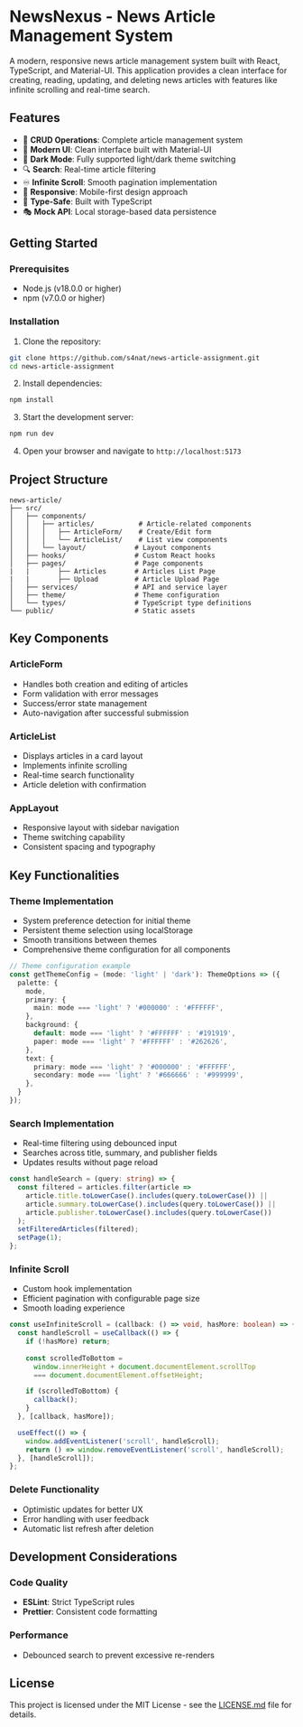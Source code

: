 # NewsNexus - News Article Management System

A modern, responsive news article management system built with React, TypeScript, and Material-UI. This application provides a clean interface for creating, reading, updating, and deleting news articles with features like infinite scrolling and real-time search.

## Features

- 🎯 **CRUD Operations**: Complete article management system
- 🎨 **Modern UI**: Clean interface built with Material-UI
- 🌙 **Dark Mode**: Fully supported light/dark theme switching
- 🔍 **Search**: Real-time article filtering
- ♾️ **Infinite Scroll**: Smooth pagination implementation
- 📱 **Responsive**: Mobile-first design approach
- 🧪 **Type-Safe**: Built with TypeScript
- 🎭 **Mock API**: Local storage-based data persistence

## Getting Started

### Prerequisites

- Node.js (v18.0.0 or higher)
- npm (v7.0.0 or higher)

### Installation

1. Clone the repository:
```bash
git clone https://github.com/s4nat/news-article-assignment.git
cd news-article-assignment
```

2. Install dependencies:
```bash
npm install
```

3. Start the development server:
```bash
npm run dev
```

4. Open your browser and navigate to `http://localhost:5173`

## Project Structure

```
news-article/
├── src/
│   ├── components/
│   │   ├── articles/           # Article-related components
│   │   │   ├── ArticleForm/    # Create/Edit form
│   │   │   └── ArticleList/    # List view components
│   │   └── layout/            # Layout components
│   ├── hooks/                 # Custom React hooks
│   ├── pages/                 # Page components
|   |       ├── Articles       # Articles List Page
|   |       ├── Upload         # Article Upload Page
│   ├── services/              # API and service layer
│   ├── theme/                 # Theme configuration
│   └── types/                 # TypeScript type definitions
└── public/                    # Static assets
```

## Key Components

### ArticleForm
- Handles both creation and editing of articles
- Form validation with error messages
- Success/error state management
- Auto-navigation after successful submission

### ArticleList
- Displays articles in a card layout
- Implements infinite scrolling
- Real-time search functionality
- Article deletion with confirmation

### AppLayout
- Responsive layout with sidebar navigation
- Theme switching capability
- Consistent spacing and typography

## Key Functionalities

### Theme Implementation
- System preference detection for initial theme
- Persistent theme selection using localStorage
- Smooth transitions between themes
- Comprehensive theme configuration for all components

```typescript
// Theme configuration example
const getThemeConfig = (mode: 'light' | 'dark'): ThemeOptions => ({
  palette: {
    mode,
    primary: {
      main: mode === 'light' ? '#000000' : '#FFFFFF',
    },
    background: {
      default: mode === 'light' ? '#FFFFFF' : '#191919',
      paper: mode === 'light' ? '#FFFFFF' : '#262626',
    },
    text: {
      primary: mode === 'light' ? '#000000' : '#FFFFFF',
      secondary: mode === 'light' ? '#666666' : '#999999',
    },
  }
});
```

### Search Implementation
- Real-time filtering using debounced input
- Searches across title, summary, and publisher fields
- Updates results without page reload

```typescript
const handleSearch = (query: string) => {
  const filtered = articles.filter(article => 
    article.title.toLowerCase().includes(query.toLowerCase()) ||
    article.summary.toLowerCase().includes(query.toLowerCase()) ||
    article.publisher.toLowerCase().includes(query.toLowerCase())
  );
  setFilteredArticles(filtered);
  setPage(1);
};
```

### Infinite Scroll
- Custom hook implementation
- Efficient pagination with configurable page size
- Smooth loading experience

```typescript
const useInfiniteScroll = (callback: () => void, hasMore: boolean) => {
  const handleScroll = useCallback(() => {
    if (!hasMore) return;
    
    const scrolledToBottom =
      window.innerHeight + document.documentElement.scrollTop
      === document.documentElement.offsetHeight;

    if (scrolledToBottom) {
      callback();
    }
  }, [callback, hasMore]);

  useEffect(() => {
    window.addEventListener('scroll', handleScroll);
    return () => window.removeEventListener('scroll', handleScroll);
  }, [handleScroll]);
};
```

### Delete Functionality
- Optimistic updates for better UX
- Error handling with user feedback
- Automatic list refresh after deletion

## Development Considerations

### Code Quality
- **ESLint**: Strict TypeScript rules
- **Prettier**: Consistent code formatting

### Performance
- Debounced search to prevent excessive re-renders

## License

This project is licensed under the MIT License - see the [LICENSE.md](LICENSE.md) file for details.
